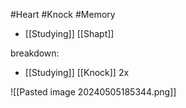 #Heart #Knock #Memory 

- [[Studying]] [[Shapt]]

breakdown: 
- [[Studying]] [[Knock]] 2x

![[Pasted image 20240505185344.png]]